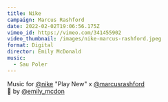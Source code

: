 ```yaml
---
title: Nike
campaign: Marcus Rashford
date: 2022-02-02T19:06:56.175Z
vimeo_id: https://vimeo.com/341455902
video_thumbnail: /images/nike-marcus-rashford.jpeg
format: Digital
director: Emily McDonald
music:
  - Sau Poler
---
```

Music for [@nike](https://www.instagram.com/nike/) "Play New" x [@marcusrashford](https://www.instagram.com/marcusrashford/)\
🎥 by [@emily_mcdon](https://www.instagram.com/emily_mcdon/)